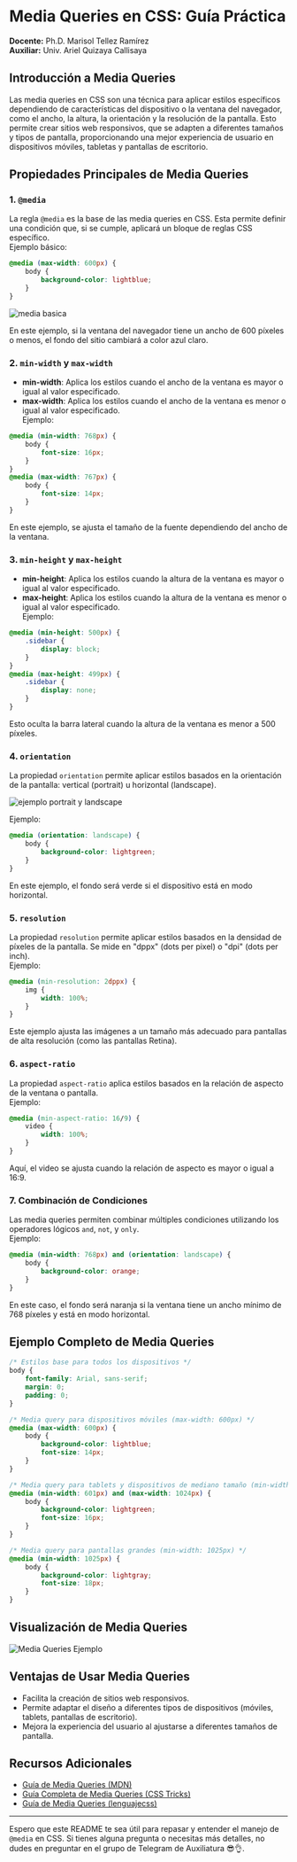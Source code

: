 # Media Queries en CSS: Guía Práctica

**Docente:** Ph.D. Marisol Tellez Ramírez  
**Auxiliar:** Univ. Ariel Quizaya Callisaya

## Introducción a Media Queries

Las media queries en CSS son una técnica para aplicar estilos específicos dependiendo de características del dispositivo o la ventana del navegador, como el ancho, la altura, la orientación y la resolución de la pantalla. Esto permite crear sitios web responsivos, que se adapten a diferentes tamaños y tipos de pantalla, proporcionando una mejor experiencia de usuario en dispositivos móviles, tabletas y pantallas de escritorio.

## Propiedades Principales de Media Queries

### 1. `@media`
La regla `@media` es la base de las media queries en CSS. Esta permite definir una condición que, si se cumple, aplicará un bloque de reglas CSS específico.  
Ejemplo básico:
```css
@media (max-width: 600px) {
    body {
        background-color: lightblue;
    }
}
```

![media basica](https://github.com/ArielQ1/avance-auxiliatura-inf122/blob/main/04-clase-media-queries/clase/img/ejemplo-media.gif)

En este ejemplo, si la ventana del navegador tiene un ancho de 600 píxeles o menos, el fondo del sitio cambiará a color azul claro.

### 2. `min-width` y `max-width`
- **min-width**: Aplica los estilos cuando el ancho de la ventana es mayor o igual al valor especificado.
- **max-width**: Aplica los estilos cuando el ancho de la ventana es menor o igual al valor especificado.  
Ejemplo:
```css
@media (min-width: 768px) {
    body {
        font-size: 16px;
    }
}
@media (max-width: 767px) {
    body {
        font-size: 14px;
    }
}
```
En este ejemplo, se ajusta el tamaño de la fuente dependiendo del ancho de la ventana.

### 3. `min-height` y `max-height`
- **min-height**: Aplica los estilos cuando la altura de la ventana es mayor o igual al valor especificado.
- **max-height**: Aplica los estilos cuando la altura de la ventana es menor o igual al valor especificado.  
Ejemplo:
```css
@media (min-height: 500px) {
    .sidebar {
        display: block;
    }
}
@media (max-height: 499px) {
    .sidebar {
        display: none;
    }
}
```
Esto oculta la barra lateral cuando la altura de la ventana es menor a 500 píxeles.

### 4. `orientation`
La propiedad `orientation` permite aplicar estilos basados en la orientación de la pantalla: vertical (portrait) u horizontal (landscape).  

![ejemplo portrait y landscape](https://github.com/ArielQ1/avance-auxiliatura-inf122/blob/main/04-clase-media-queries/clase/img/portrait-landscape.PNG)

Ejemplo:
```css
@media (orientation: landscape) {
    body {
        background-color: lightgreen;
    }
}
```
En este ejemplo, el fondo será verde si el dispositivo está en modo horizontal.

### 5. `resolution`
La propiedad `resolution` permite aplicar estilos basados en la densidad de píxeles de la pantalla. Se mide en "dppx" (dots per pixel) o "dpi" (dots per inch).  
Ejemplo:
```css
@media (min-resolution: 2dppx) {
    img {
        width: 100%;
    }
}
```
Este ejemplo ajusta las imágenes a un tamaño más adecuado para pantallas de alta resolución (como las pantallas Retina).

### 6. `aspect-ratio`
La propiedad `aspect-ratio` aplica estilos basados en la relación de aspecto de la ventana o pantalla.  
Ejemplo:
```css
@media (min-aspect-ratio: 16/9) {
    video {
        width: 100%;
    }
}
```
Aquí, el video se ajusta cuando la relación de aspecto es mayor o igual a 16:9.

### 7. Combinación de Condiciones
Las media queries permiten combinar múltiples condiciones utilizando los operadores lógicos `and`, `not`, y `only`.  
Ejemplo:
```css
@media (min-width: 768px) and (orientation: landscape) {
    body {
        background-color: orange;
    }
}
```
En este caso, el fondo será naranja si la ventana tiene un ancho mínimo de 768 píxeles y está en modo horizontal.

## Ejemplo Completo de Media Queries

```css
/* Estilos base para todos los dispositivos */
body {
    font-family: Arial, sans-serif;
    margin: 0;
    padding: 0;
}

/* Media query para dispositivos móviles (max-width: 600px) */
@media (max-width: 600px) {
    body {
        background-color: lightblue;
        font-size: 14px;
    }
}

/* Media query para tablets y dispositivos de mediano tamaño (min-width: 601px) */
@media (min-width: 601px) and (max-width: 1024px) {
    body {
        background-color: lightgreen;
        font-size: 16px;
    }
}

/* Media query para pantallas grandes (min-width: 1025px) */
@media (min-width: 1025px) {
    body {
        background-color: lightgray;
        font-size: 18px;
    }
}
```

## Visualización de Media Queries

![Media Queries Ejemplo](https://github.com/ArielQ1/avance-auxiliatura-inf122/blob/main/04-clase-media-queries/clase/img/ultimo-ejemplo.gif)

## Ventajas de Usar Media Queries

- Facilita la creación de sitios web responsivos.
- Permite adaptar el diseño a diferentes tipos de dispositivos (móviles, tablets, pantallas de escritorio).
- Mejora la experiencia del usuario al ajustarse a diferentes tamaños de pantalla.

## Recursos Adicionales

- [Guía de Media Queries (MDN)](https://developer.mozilla.org/en-US/docs/Web/CSS/Media_Queries)
- [Guía Completa de Media Queries (CSS Tricks)](https://css-tricks.com/a-complete-guide-to-css-media-queries/)
-  [Guía de Media Queries (lenguajecss)](https://lenguajecss.com/css/responsive-web-design/media-queries/)

---

Espero que este README te sea útil para repasar y entender el manejo de `@media` en CSS. Si tienes alguna pregunta o necesitas más detalles, no dudes en preguntar en el grupo de Telegram de Auxiliatura 😎👌.
